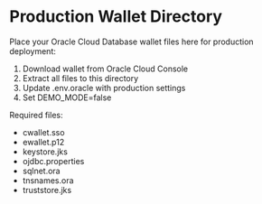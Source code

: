 # Production Wallet Directory

Place your Oracle Cloud Database wallet files here for production deployment:

1. Download wallet from Oracle Cloud Console
2. Extract all files to this directory
3. Update .env.oracle with production settings
4. Set DEMO_MODE=false

Required files:
- cwallet.sso
- ewallet.p12
- keystore.jks
- ojdbc.properties
- sqlnet.ora
- tnsnames.ora
- truststore.jks
